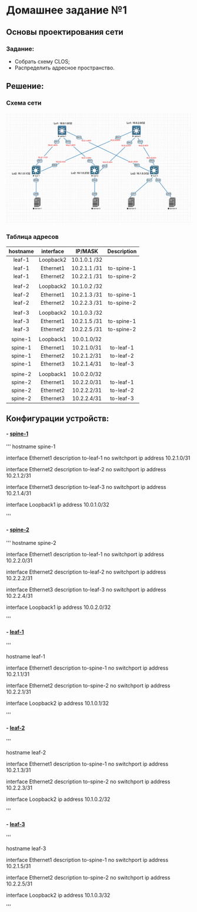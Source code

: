 # Домашнее задание №1
## Основы проектирования сети

### Задание:
- Собрать схему CLOS;
- Распределить адресное пространство.

## Решение:

### Схема сети
![](img/Schema.png)

### Таблица адресов

| hostname | interface |   IP/MASK   | Description |
| :------: | :-------: | :----------: | :---------: |
|  leaf-1  | Loopback2 | 10.1.0.1 /32 |            |
|  leaf-1  | Ethernet1 | 10.2.1.1 /31 | to-spine-1 |
|  leaf-1  | Ethernet2 | 10.2.2.1 /31 | to-spine-2 |
|          |          |              |            |
|  leaf-2  | Loopback2 | 10.1.0.2 /32 |            |
|  leaf-2  | Ethernet1 | 10.2.1.3 /31 | to-spine-1 |
|  leaf-2  | Ethernet2 | 10.2.2.3 /31 | to-spine-2 |
|          |          |              |            |
|  leaf-3  | Loopback2 | 10.1.0.3 /32 |            |
|  leaf-3  | Ethernet1 | 10.2.1.5 /31 | to-spine-1 |
|  leaf-3  | Ethernet2 | 10.2.2.5 /31 | to-spine-2 |
|          |          |              |            |
| spine-1 | Loopback1 | 10.0.1.0/32 |            |
| spine-1 | Ethernet1 | 10.2.1.0/31 |  to-leaf-1  |
| spine-1 | Ethernet2 | 10.2.1.2/31 |  to-leaf-2  |
| spine-1 | Ethernet3 | 10.2.1.4/31 |  to-leaf-3  |
|          |          |              |            |
| spine-2 | Loopback1 | 10.0.2.0/32 |            |
| spine-2 | Ethernet1 | 10.2.2.0/31 |  to-leaf-1  |
| spine-2 | Ethernet2 | 10.2.2.2/31 |  to-leaf-2  |
| spine-2 | Ethernet3 | 10.2.2.4/31 |  to-leaf-3  |

## Конфигурации устройств:

#### - [spine-1](Config/spine-1.cfg)
'''
hostname spine-1

interface Ethernet1
   description to-leaf-1
   no switchport
   ip address 10.2.1.0/31

 interface Ethernet2
   description to-leaf-2
   no switchport
   ip address 10.2.1.2/31

interface Ethernet3
   description to-leaf-3
   no switchport
   ip address 10.2.1.4/31

interface Loopback1
   ip address 10.0.1.0/32

'''

#### - [spine-2](Config/spine-2.cfg)

'''
hostname spine-2

interface Ethernet1
   description to-leaf-1
   no switchport
   ip address 10.2.2.0/31

interface Ethernet2 
   description to-leaf-2
   no switchport
   ip address 10.2.2.2/31

interface Ethernet3
   description to-leaf-3
   no switchport
   ip address 10.2.2.4/31

interface Loopback1
   ip address 10.0.2.0/32

'''

#### - [leaf-1](Config/leaf-1.cfg)

'''

hostname leaf-1

interface Ethernet1
   description to-spine-1
   no switchport
   ip address 10.2.1.1/31

interface Ethernet2
   description to-spine-2
   no switchport
   ip address 10.2.2.1/31

interface Loopback2
   ip address 10.1.0.1/32

'''

#### - [leaf-2](Config/leaf-2.cfg)

'''

hostname leaf-2

interface Ethernet1
   description to-spine-1
   no switchport
   ip address 10.2.1.3/31

interface Ethernet2
   description to-spine-2
   no switchport
   ip address 10.2.2.3/31

interface Loopback2
   ip address 10.1.0.2/32

'''

#### - [leaf-3](Config/leaf-3.cfg)

'''

hostname leaf-3

interface Ethernet1
   description to-spine-1
   no switchport
   ip address 10.2.1.5/31

interface Ethernet2
   description to-spine-2
   no switchport
   ip address 10.2.2.5/31

interface Loopback2
   ip address 10.1.0.3/32

'''
